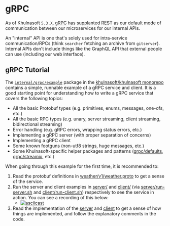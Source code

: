 # gRPC

As of Khulnasoft `5.3.X`, [gRPC](https://grpc.io/about/) has supplanted REST as our default mode of communication between our microservices for our internal APIs.

<Callout type="note">An "internal" API is one that's solely used for intra-service communication/RPCs (think `searcher` fetching an archive from `gitserver`). Internal APIs don't include things like the GraphQL API that external people can use (including our web interface).</Callout>

## gRPC Tutorial

The [`internal/grpc/example`](https://github.com/khulnasoft/khulnasoft/tree/main/internal/grpc/example) package in the [khulnasoft/khulnasoft monorepo](https://github.com/sourcegraph/sourcegraph) contains a simple, runnable example of a gRPC service and client. It is a good starting point for understanding how to write a gRPC service that covers the following topics:

- All the basic Protobuf types (e.g. primitives, enums, messages, one-ofs, etc.)
- All the basic RPC types (e.g. unary, server streaming, client streaming, bidirectional streaming)
- Error handling (e.g. gRPC errors, wrapping status errors, etc.)
- Implementing a gRPC server (with proper separation of concerns)
- Implementing a gRPC client
- Some known footguns (non-utf8 strings, huge messages, etc.)
- Some Khulnasoft-specific helper packages and patterns ([grpc/defaults](https://github.com/khulnasoft/khulnasoft/tree/main/internal/grpc/defaults), [grpc/streamio](https://github.com/khulnasoft/khulnasoft/tree/main/internal/grpc/streamio), etc.)

When going through this example for the first time, it is recommended to:

1. Read the protobuf definitions in [weather/v1/weather.proto](https://github.com/khulnasoft/khulnasoft/blob/main/internal/grpc/example/weather/v1/weather.proto) to get a sense of the service.
2. Run the server and client examples in [server/](https://github.com/khulnasoft/khulnasoft/tree/main/internal/grpc/example/server) and [client/](https://github.com/khulnasoft/khulnasoft/tree/main/internal/grpc/example/client) (via [server/run-server.sh](https://github.com/khulnasoft/khulnasoft/blob/main/internal/grpc/example/server/run-server.sh) and [client/run-client.sh](https://github.com/khulnasoft/khulnasoft/blob/main/internal/grpc/example/client/run-client.sh)) respectively to see the service in action. You can see a recording of this below:
    - [![asciicast](https://asciinema.org/a/wFAVGl59oxSWuLSazBgdpO5ks.svg)](https://asciinema.org/a/wFAVGl59oxSWuLSazBgdpO5ks)
3. Read the implementation of the [server](https://github.com/khulnasoft/khulnasoft/tree/main/internal/grpc/example/server) and [client](https://github.com/khulnasoft/khulnasoft/tree/main/internal/grpc/example/client) to get a sense of how things are implemented, and follow the explanatory comments in the code.
